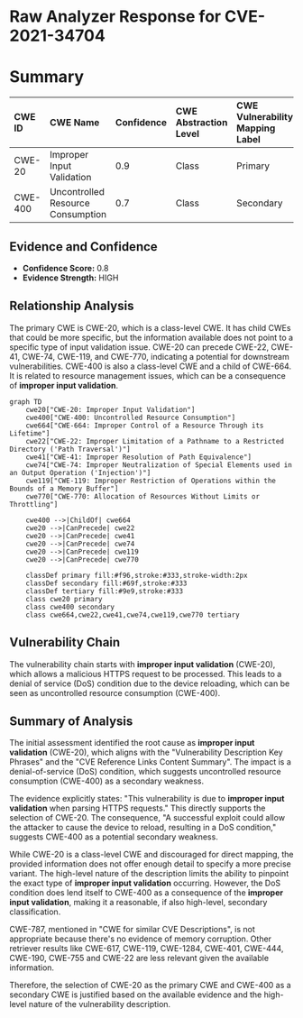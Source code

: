 # Raw Analyzer Response for CVE-2021-34704

# Summary
| CWE ID  | CWE Name                                                                           | Confidence | CWE Abstraction Level | CWE Vulnerability Mapping Label | CWE-Vulnerability Mapping Notes |
| :-------- | :----------------------------------------------------------------------------------- | :---------- | :----------------------- | :------------------------------ | :-------------------------------- |
| CWE-20   | Improper Input Validation                                                            | 0.9         | Class                     | Primary                        | Discouraged                      |
| CWE-400  | Uncontrolled Resource Consumption                                                  | 0.7         | Class                     | Secondary                      | Discouraged                      |

## Evidence and Confidence

*   **Confidence Score:** 0.8
*   **Evidence Strength:** HIGH

## Relationship Analysis
The primary CWE is CWE-20, which is a class-level CWE. It has child CWEs that could be more specific, but the information available does not point to a specific type of input validation issue. CWE-20 can precede CWE-22, CWE-41, CWE-74, CWE-119, and CWE-770, indicating a potential for downstream vulnerabilities. CWE-400 is also a class-level CWE and a child of CWE-664. It is related to resource management issues, which can be a consequence of **improper input validation**.

```mermaid
graph TD
    cwe20["CWE-20: Improper Input Validation"]
    cwe400["CWE-400: Uncontrolled Resource Consumption"]
    cwe664["CWE-664: Improper Control of a Resource Through its Lifetime"]
    cwe22["CWE-22: Improper Limitation of a Pathname to a Restricted Directory ('Path Traversal')"]
    cwe41["CWE-41: Improper Resolution of Path Equivalence"]
    cwe74["CWE-74: Improper Neutralization of Special Elements used in an Output Operation ('Injection')"]
    cwe119["CWE-119: Improper Restriction of Operations within the Bounds of a Memory Buffer"]
    cwe770["CWE-770: Allocation of Resources Without Limits or Throttling"]

    cwe400 -->|ChildOf| cwe664
    cwe20 -->|CanPrecede| cwe22
    cwe20 -->|CanPrecede| cwe41
    cwe20 -->|CanPrecede| cwe74
    cwe20 -->|CanPrecede| cwe119
    cwe20 -->|CanPrecede| cwe770

    classDef primary fill:#f96,stroke:#333,stroke-width:2px
    classDef secondary fill:#69f,stroke:#333
    classDef tertiary fill:#9e9,stroke:#333
    class cwe20 primary
    class cwe400 secondary
    class cwe664,cwe22,cwe41,cwe74,cwe119,cwe770 tertiary
```

## Vulnerability Chain
The vulnerability chain starts with **improper input validation** (CWE-20), which allows a malicious HTTPS request to be processed. This leads to a denial of service (DoS) condition due to the device reloading, which can be seen as uncontrolled resource consumption (CWE-400).

## Summary of Analysis
The initial assessment identified the root cause as **improper input validation** (CWE-20), which aligns with the "Vulnerability Description Key Phrases" and the "CVE Reference Links Content Summary". The impact is a denial-of-service (DoS) condition, which suggests uncontrolled resource consumption (CWE-400) as a secondary weakness.

The evidence explicitly states: "This vulnerability is due to **improper input validation** when parsing HTTPS requests." This directly supports the selection of CWE-20. The consequence, "A successful exploit could allow the attacker to cause the device to reload, resulting in a DoS condition," suggests CWE-400 as a potential secondary weakness.

While CWE-20 is a class-level CWE and discouraged for direct mapping, the provided information does not offer enough detail to specify a more precise variant. The high-level nature of the description limits the ability to pinpoint the exact type of **improper input validation** occurring. However, the DoS condition does lend itself to CWE-400 as a consequence of the **improper input validation**, making it a reasonable, if also high-level, secondary classification.

CWE-787, mentioned in "CWE for similar CVE Descriptions", is not appropriate because there's no evidence of memory corruption. Other retriever results like CWE-617, CWE-119, CWE-1284, CWE-401, CWE-444, CWE-190, CWE-755 and CWE-22 are less relevant given the available information.

Therefore, the selection of CWE-20 as the primary CWE and CWE-400 as a secondary CWE is justified based on the available evidence and the high-level nature of the vulnerability description.